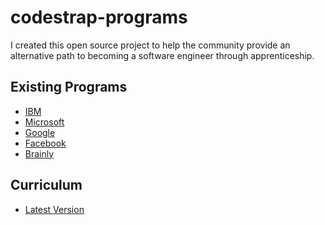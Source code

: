 # codestrap-programs
I created this open source project to help the community provide an alternative path
to becoming a software engineer through apprenticeship.

## Existing Programs
- [IBM](./apprenticeships/programs.md#ibm)
- [Microsoft](./apprenticeships/programs.md#microsoft)
- [Google](./apprenticeships/programs.md#google)
- [Facebook](./apprenticeships/programs.md#facebook)
- [Brainly](./apprenticeships/programs.md#brainly)

## Curriculum
- [Latest Version](./apprenticeships/curriculum.md)

